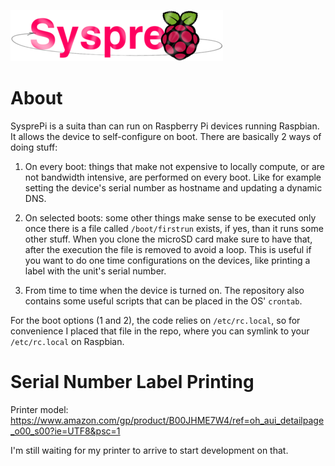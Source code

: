 ![SysprePi Logo](https://github.com/bobeirasa/SysprePi/blob/master/images/SysprePi-Logo_340x.png?raw=true)

# About

SysprePi is a suita than can run on Raspberry Pi devices running Raspbian. It allows the device to self-configure on boot. There are basically 2 ways of doing stuff:

1. On every boot: things that make not expensive to locally compute, or are not bandwidth intensive, are performed on every boot. Like for example setting the device's serial number as hostname and updating a dynamic DNS.

2. On selected boots: some other things make sense to be executed only once there is a file called <code>/boot/firstrun</code> exists, if yes, than it runs some other stuff. When you clone the microSD card make sure to have that, after the execution the file is removed to avoid a loop. This is useful if you want to do one time configurations on the devices, like printing a label with the unit's serial number. 

3. From time to time when the device is turned on. The repository also contains some useful scripts that can be placed in the OS' <code>crontab</code>.

For the boot options (1 and 2), the code relies on <code>/etc/rc.local</code>, so for convenience I placed that file in the repo, where you can symlink to your <code>/etc/rc.local</code> on Raspbian.

# Serial Number Label Printing

Printer model: https://www.amazon.com/gp/product/B00JHME7W4/ref=oh_aui_detailpage_o00_s00?ie=UTF8&psc=1

I'm still waiting for my printer to arrive to start development on that.
